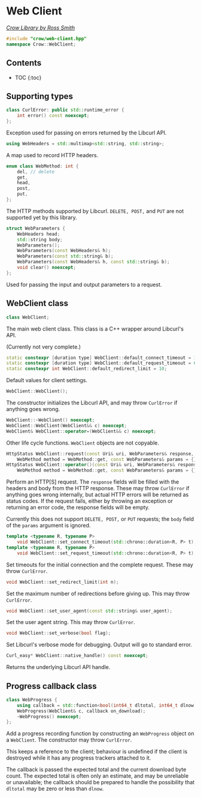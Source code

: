 # Web Client

_[Crow Library by Ross Smith](index.html)_

```c++
#include "crow/web-client.hpp"
namespace Crow::WebClient;
```

## Contents

* TOC
{:toc}

## Supporting types

```c++
class CurlError: public std::runtime_error {
    int error() const noexcept;
};
```

Exception used for passing on errors returned by the Libcurl API.

```c++
using WebHeaders = std::multimap<std::string, std::string>;
```

A map used to record HTTP headers.

```c++
enum class WebMethod: int {
    del, // delete
    get,
    head,
    post,
    put,
};
```

The HTTP methods supported by Libcurl. `DELETE, POST,` and `PUT` are not
supported yet by this library.

```c++
struct WebParameters {
    WebHeaders head;
    std::string body;
    WebParameters();
    WebParameters(const WebHeaders& h);
    WebParameters(const std::string& b);
    WebParameters(const WebHeaders& h, const std::string& b);
    void clear() noexcept;
};
```

Used for passing the input and output parameters to a request.

## WebClient class

```c++
class WebClient;
```

The main web client class. This class is a C++ wrapper around Libcurl's API.

(Currently not very complete.)

```c++
static constexpr [duration type] WebClient::default_connect_timeout = 15s;
static constexpr [duration type] WebClient::default_request_timeout = 60s;
static constexpr int WebClient::default_redirect_limit = 10;
```

Default values for client settings.

```c++
WebClient::WebClient();
```

The constructor initializes the Libcurl API, and may throw `CurlError` if
anything goes wrong.

```c++
WebClient::~WebClient() noexcept;
WebClient::WebClient(WebClient&& c) noexcept;
WebClient& WebClient::operator=(WebClient&& c) noexcept;
```

Other life cycle functions. `WebClient` objects are not copyable.

```c++
HttpStatus WebClient::request(const Uri& uri, WebParameters& response,
    WebMethod method = WebMethod::get, const WebParameters& params = {});
HttpStatus WebClient::operator()(const Uri& uri, WebParameters& response,
    WebMethod method = WebMethod::get, const WebParameters& params = {});
```

Perform an HTTP[S] request. The `response` fields will be filled with the
headers and body from the HTTP response. These may throw `CurlError` if
anything goes wrong internally, but actual HTTP errors will be returned as
status codes. If the request fails, either by throwing an exception or
returning an error code, the response fields will be empty.

Currently this does not support `DELETE, POST,` or `PUT` requests; the `body`
field of the `params` argument is ignored.

```c++
template <typename R, typename P>
    void WebClient::set_connect_timeout(std::chrono::duration<R, P> t);
template <typename R, typename P>
    void WebClient::set_request_timeout(std::chrono::duration<R, P> t);
```

Set timeouts for the initial connection and the complete request. These may
throw `CurlError`.

```c++
void WebClient::set_redirect_limit(int n);
```

Set the maximum number of redirections before giving up. This may throw
`CurlError`.

```c++
void WebClient::set_user_agent(const std::string& user_agent);
```

Set the user agent string. This may throw `CurlError`.

```c++
void WebClient::set_verbose(bool flag);
```

Set Libcurl's verbose mode for debugging. Output will go to standard error.

```c++
Curl_easy* WebClient::native_handle() const noexcept;
```

Returns the underlying Libcurl API handle.

## Progress callback class

```c++
class WebProgress {
    using callback = std::function<bool(int64_t dltotal, int64_t dlnow)>;
    WebProgress(WebClient& c, callback on_download);
    ~WebProgress() noexcept;
};
```

Add a progress recording function by constructing an `WebProgress` object on a
`WebClient`. The constructor may throw `CurlError`.

This keeps a reference to the client; behaviour is undefined if the client is
destroyed while it has any progress trackers attached to it.

The callback is passed the expected total and the current download byte count.
The expected total is often only an estimate, and may be unreliable or
unavailable; the callback should be prepared to handle the possibility that
`dltotal` may be zero or less than `dlnow`.
